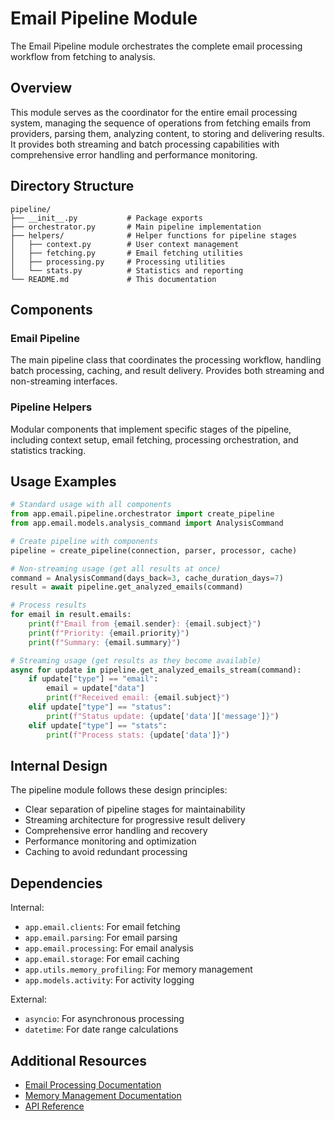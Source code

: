 # Email Pipeline Module

The Email Pipeline module orchestrates the complete email processing workflow from fetching to analysis.

## Overview

This module serves as the coordinator for the entire email processing system, managing the sequence of operations from fetching emails from providers, parsing them, analyzing content, to storing and delivering results. It provides both streaming and batch processing capabilities with comprehensive error handling and performance monitoring.

## Directory Structure

```
pipeline/
├── __init__.py           # Package exports
├── orchestrator.py       # Main pipeline implementation
├── helpers/              # Helper functions for pipeline stages
│   ├── context.py        # User context management
│   ├── fetching.py       # Email fetching utilities
│   ├── processing.py     # Processing utilities
│   └── stats.py          # Statistics and reporting
└── README.md             # This documentation
```

## Components

### Email Pipeline
The main pipeline class that coordinates the processing workflow, handling batch processing, caching, and result delivery. Provides both streaming and non-streaming interfaces.

### Pipeline Helpers
Modular components that implement specific stages of the pipeline, including context setup, email fetching, processing orchestration, and statistics tracking.

## Usage Examples

```python
# Standard usage with all components
from app.email.pipeline.orchestrator import create_pipeline
from app.email.models.analysis_command import AnalysisCommand

# Create pipeline with components
pipeline = create_pipeline(connection, parser, processor, cache)

# Non-streaming usage (get all results at once)
command = AnalysisCommand(days_back=3, cache_duration_days=7)
result = await pipeline.get_analyzed_emails(command)

# Process results
for email in result.emails:
    print(f"Email from {email.sender}: {email.subject}")
    print(f"Priority: {email.priority}")
    print(f"Summary: {email.summary}")

# Streaming usage (get results as they become available)
async for update in pipeline.get_analyzed_emails_stream(command):
    if update["type"] == "email":
        email = update["data"]
        print(f"Received email: {email.subject}")
    elif update["type"] == "status":
        print(f"Status update: {update['data']['message']}")
    elif update["type"] == "stats":
        print(f"Process stats: {update['data']}")
```

## Internal Design

The pipeline module follows these design principles:
- Clear separation of pipeline stages for maintainability
- Streaming architecture for progressive result delivery
- Comprehensive error handling and recovery
- Performance monitoring and optimization
- Caching to avoid redundant processing

## Dependencies

Internal:
- `app.email.clients`: For email fetching
- `app.email.parsing`: For email parsing
- `app.email.processing`: For email analysis
- `app.email.storage`: For email caching
- `app.utils.memory_profiling`: For memory management
- `app.models.activity`: For activity logging

External:
- `asyncio`: For asynchronous processing
- `datetime`: For date range calculations

## Additional Resources

- [Email Processing Documentation](../../../docs/sphinx/source/email_processing.html)
- [Memory Management Documentation](../../../docs/sphinx/source/memory_management.html)
- [API Reference](../../../docs/sphinx/source/api.html) 